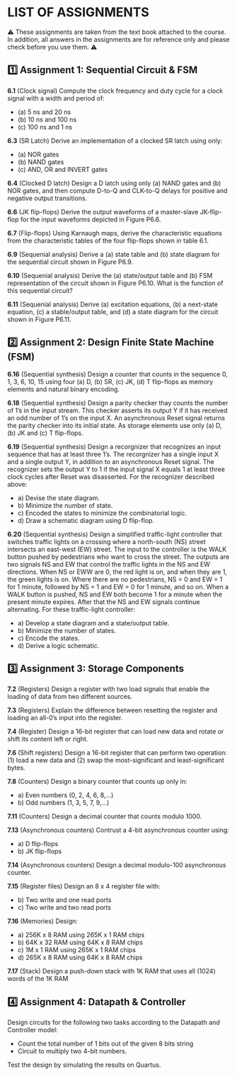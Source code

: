 # LIST OF ASSIGNMENTS
:warning: These assignments are taken from the text book attached to the course. In addition, all answers in the assignments are for reference only and please check before you use them. :warning:
## :one: Assignment 1: Sequential Circuit & FSM
**6.1** (Clock signal) Compute the clock frequency and duty cycle for a clock signal with a width and period of:
- (a) 5 ns and 20 ns
- (b) 10 ns and 100 ns
- (c) 100 ns and 1 ns

**6.3** (SR Latch) Derive an implementation of a clocked SR latch using only:
- (a) NOR gates
- (b) NAND gates
- (c) AND, OR and INVERT gates

**6.4** (Clocked D latch) Design a D latch using only (a) NAND gates and (b) NOR gates, and then compute D-to-Q and CLK-to-Q delays for positive and negative output transitions.

**6.6** (JK flip-flops) Derive the output waveforms of a master-slave JK-flip-flop for the input waveforms depicted in Figure P6.6.

**6.7** (Flip-flops) Using Karnaugh maps, derive the characteristic equations from the characteristic tables of the four flip-flops shown in table 6.1.

**6.9** (Sequenial analysis) Derive a (a) state table and (b) state diagram for the sequential circuit shown in Figure P6.9.

**6.10** (Sequenial analysis) Derive the (a) state/output table and (b) FSM representation of the circuit shown in Figure P6.10. What is the function of this sequential circuit?

**6.11** (Sequenial analysis) Derive (a) excitation equations, (b) a next-state equation, (c) a stable/output table, and (d) a state diagram for the circuit shown in Figure P6.11.

## :two: Assignment 2: Design Finite State Machine (FSM)
**6.16** (Sequential synthesis) Design a counter that counts in the sequence 0, 1, 3, 6, 10, 15
using four (a) D, (b) SR, (c) JK, (d) T flip-flops as memory elements and natural binary
encoding.

**6.18** (Sequential synthesis) Design a parity checker thay counts the number of 1’s in the
input stream. This checker asserts its output Y if it has received an odd number of 1’s
on the input X. An asynchronous Reset signal returns the parity checker into its initial
state. As storage elements use only (a) D, (b) JK and (c) T flip-flops.

**6.19** (Sequential synthesis) Design a recorgnizer that recognizes an input sequence that has
at least three 1’s. The recorgnizer has a single input X and a single output Y, in addition
to an asynchronous Reset signal. The recognizer sets the output Y to 1 if the input signal
X equals 1 at least three clock cycles after Reset was disasserted. For the recognizer
described above:
- a) Devise the state diagram.
- b) Minimize the number of state.
- c) Encoded the states to minimize the combinatorial logic.
- d) Draw a schematic diagram using D flip-flop.

**6.20** (Sequential synthesis) Design a simplified traffic-light controller that switches traffic
lights on a crossing where a north-south (NS) street intersects an east-west (EW) street.
The input to the controller is the WALK button pushed by pedestrians who want to cross
the street. The outputs are two signals NS and EW that control the traffic lights in the
NS and EW directions. When NS or EWW are 0, the red light is on, and when they are 1,
the green lights is on. Where there are no pedestrians, NS = 0 and EW = 1 for 1 minute,
followed by NS = 1 and EW = 0 for 1 minute, and so on. When a WALK button is pushed,
NS and EW both become 1 for a minute when the present minute expires. After that the
NS and EW signals continue alternating. For these traffic-light controller:
- a) Develop a state diagram and a state/output table.
- b) Minimize the number of states.
- c) Encode the states.
- d) Derive a logic schematic.

## :three: Assignment 3: Storage Components
**7.2** (Registers) Design a register with two load signals that enable the loading of data from
two different sources.

**7.3** (Registers) Explain the difference between resetting the register and loading an all-0’s
input into the register.

**7.4** (Register) Design a 16-bit register that can load new data and rotate or shift its content
left or right.

**7.6** (Shift registers) Design a 16-bit register that can perform two operation: (1) load a new
data and (2) swap the most-significant and least-significant bytes.

**7.8** (Counters) Design a binary counter that counts up only in:
- a) Even numbers (0, 2, 4, 6, 8,…)
- b) Odd numbers (1, 3, 5, 7, 9,…)

**7.11** (Counters) Design a decimal counter that counts modulo 1000.

**7.13** (Asynchronous counters) Contrust a 4-bit asynchronous counter using:
- a) D flip-flops
- b) JK flip-flops

**7.14** (Asynchronous counters) Design a decimal modulo-100 asynchronous counter.

**7.15** (Register files) Design an 8 x 4 register file with:
- b) Two write and one read ports
- c) Two write and two read ports

**7.16** (Memories) Design:
- a) 256K x 8 RAM using 265K x 1 RAM chips
- b) 64K x 32 RAM using 64K x 8 RAM chips
- c) 1M x 1 RAM using 265K x 1 RAM chips
- d) 265K x 8 RAM using 64K x 8 RAM chips

**7.17** (Stack) Design a push-down stack with 1K RAM that uses all (1024) words of the 1K RAM

## :four: Assignment 4: Datapath & Controller
Design circuits for the following two tasks according to the Datapath and Controller model:
- Count the total number of 1 bits out of the given 8 bits string
- Circuit to multiply two 4-bit numbers.

Test the design by simulating the results on Quartus.
